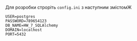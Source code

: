 Для розробки строріть `config.ini` з наступним змістомЖ

```[DEV_DB]
USER=postgres
PASSWORD=789654123
DB_NAME=HW_7_SQLAlchemy
DOMAIN=localhost
PORT=5432
```